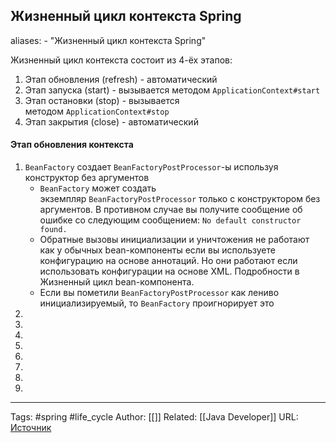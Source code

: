 ## Жизненный цикл контекста Spring

aliases: 
	- "Жизненный цикл контекста Spring"

Жизненный цикл контекста состоит из 4-ёх этапов:
1. Этап обновления (refresh) - автоматический
2. Этап запуска (start) - вызывается методом `ApplicationContext#start`
3. Этап остановки (stop) - вызывается методом `ApplicationContext#stop`
4. Этап закрытия (close) - автоматический

#### Этап обновления контекста
1. `BeanFactory` создает `BeanFactoryPostProcessor`-ы используя конструктор без аргументов
	- `BeanFactory` может создать экземпляр `BeanFactoryPostProcessor` только с конструктором без аргументов. В противном случае вы получите сообщение об ошибке со следующим сообщением: `No default constructor found.`
	- Обратные вызовы инициализации и уничтожения не работают как у обычных bean-компоненты если вы используете конфигурацию на основе аннотаций. Но они работают если использовать конфигурации на основе XML. Подробности в Жизненный цикл bean-компонента.
	- Если вы пометили `BeanFactoryPostProcessor` как лениво инициализируемый, то `BeanFactory` проигнорирует это
1. 
2. 
3. 
4. 
5. 
6. 
7. 
8. 
---
Tags: #spring #life_cycle
Author: [[]]
Related: [[Java Developer]]
URL: [Источник](https://refactoring.guru/ru/design-patterns/java)




